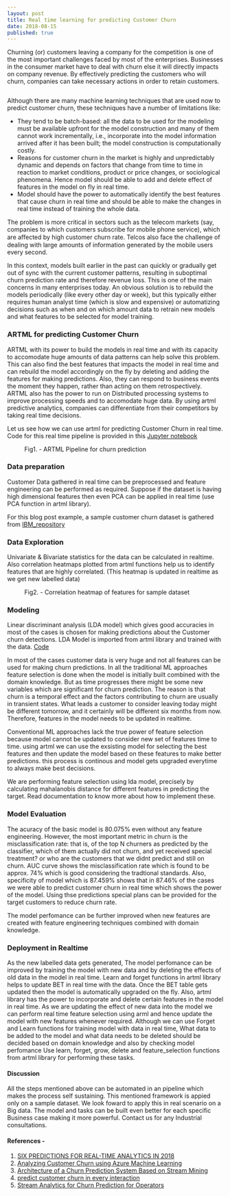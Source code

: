 ```yaml
---
layout: post
title: Real time learning for predicting Customer Churn
date: 2018-08-15
published: true
---
```

Churning (or) customers leaving a company for the competition is one of the most important challenges faced by most of the enterprises. Businesses in the consumer market have to deal with churn else it will directly impacts on company revenue. By effectively predicting the customers who will churn, companies can take necessary actions in order to retain customers.

<figure>
	<img src="{{ '/assets/img/churn.jpg' | prepend: site.baseurl }}" alt=""> 
</figure>

Although there are many machine learning techniques that are used now to predict customer churn, these techniques have a number of limitations like:
- They tend to be batch-based: all the data to be used for the modeling must be available upfront for the model construction and many of them cannot work incrementally, i.e., incorporate into the model information arrived after it has been built; the model construction is computationally costly.
- Reasons for customer churn in the market is highly and unpredictably dynamic and depends on factors that change from time to time in reaction to market conditions, product or price changes, or sociological phenomena. Hence model should be able to add and delete effect of features in the model on fly in real time.
- Model should have the power to automatically identify the best features that cause churn in real time and should be able to make the changes in real time instead of training the whole data.

The problem is more critical in sectors such as the telecom markets (say, companies to which customers subscribe for mobile phone service), which are aﬀected by high customer churn rate. Telcos also face the challenge of dealing with large amounts of information generated by the mobile users every second.

In this context, models built earlier in the past can quickly or gradually get out of sync with the current customer patterns, resulting in suboptimal churn prediction rate and therefore revenue loss. This is one of the main concerns in many enterprises today. An obvious solution is to rebuild the models periodically (like every other day or week), but this typically either requires human analyst time (which is slow and expensive) or automatizing decisions such as when and on which amount data to retrain new models and what features to be selected for model training.

### ARTML for predicting Customer Churn

ARTML with its power to build the models in real time and with its capacity to accomodate huge amounts of data patterns can help solve this problem. This can also find the best features that impacts the model in real time and can rebuild the model accordingly on the fly by deleting and adding the features for making predictions. Also, they can respond to business events the moment they happen, rather than acting on them retrospectively. ARTML also has the power to run on Distributed processing systems to improve processing speeds and to accomodate huge data. By using artml predictive analytics, companies can differentiate from their competitors by taking real time decisions.

Let us see how we can use artml for predicting Customer Churn in real time. Code for this real time pipeline is provided in this [Jupyter notebook](https://github.com/AdaptiveMachineLearning/artml/blob/master/examples/artml_churn_prediction.ipynb)

<figure>
	<img src="{{ '/assets/img/churn_artml.png' | prepend: site.baseurl }}" alt=""> 
	<figcaption>Fig1. - ARTML Pipeline for churn prediction  </figcaption>
</figure>

### Data preparation

Customer Data gathered in real time can be preprocessed and feature engineering can be performed as required. Suppose if the dataset is having high dimensional features then even PCA can be applied in real time (use PCA function in artml library).

For this blog post example, a sample customer churn dataset is gathered from [IBM_repository](https://www.ibm.com/communities/analytics/watson-analytics-blog/predictive-insights-in-the-telco-customer-churn-data-set/)

### Data Exploration

Univariate & Bivariate statistics for the data can be calculated in realtime. Also correlation heatmaps plotted from artml functions help us to identify features that are highly correlated. (This heatmap is updated in realtime as we get new labelled data)


<figure>
	<img src="{{ '/assets/img/churn_heatmap.PNG' | prepend: site.baseurl }}" alt=""> 
	<figcaption>Fig2. - Correlation heatmap of features for sample dataset  </figcaption>
</figure>

### Modeling

Linear discriminant analysis (LDA model) which gives good accuracies in most of the cases is chosen for making predictions about the Customer churn detections. LDA Model is imported from artml library and trained with the data. [Code](https://github.com/AdaptiveMachineLearning/artml/blob/master/examples/artml_churn_prediction.ipynb)

In most of the cases customer data is very huge and not all features can be used for making churn predictions. In all the traditional ML approaches feature selection is done when the model is initially built combined with the domain knowledge. But as time progresses there might be some new variables which are significant for churn prediction. The reason is that churn is a temporal effect and the factors contributing to churn are usually in transient states. What leads a customer to consider leaving today might be different tomorrow, and it certainly will be different six months from now. Therefore, features in the model needs to be updated in realtime.

Conventional ML approaches lack the true power of feature selection because model cannot be updated to consider new set of features time to time.
using artml we can use the exsisting model for selecting the best features and then update the model based on these features to make better predictions. this process is continous and model gets upgraded everytime to always make best decisions.

We are performing feature selection using lda model, precisely by calculating mahalanobis distance for different features in predicting the target. Read documentation to know more about how to implement these.

### Model Evaluation

The acuracy of the basic model is 80.075% even without any feature engineering. However, the most important metric in churn is the misclassification rate: that is, of the top N churners as predicted by the classifier, which of them actually did not churn, and yet received special treatment? or who are the customers that we didnt predict and still on churn. AUC curve shows the misclassification rate which is found to be approx. 74% which is good considering the tradtional standards.
Also, specificity of model which is 87.459% shows that in 87.46% of the cases we were able to predict customer churn in real time which shows the power of the model. Using thse predictions special plans can be provided for the target customers to reduce churn rate.

The model perfomance can be further improved when new features are created with feature engineering techniques combined with domain knowledge.

### Deployment in Realtime

As the new labelled data gets generated, The model perfomance can be improved by training the model with new data and by deleting the effects of old data in the model in real time. Learn and forget functions in artml library helps to update BET in real time with the data. Once the BET table gets updated then the model is automatically upgraded on the fly.
Also, artml library has the power to incorporate and delete certain features in the model in real time. As we are updating the effect of new data into the model we can perform real time feature selection using arml and hence update the model with new features whenever required.
Although we can use Forget and Learn functions for training model with data in real time, What data to be added to the model and what data needs to be deleted should be decided based on domain knowledge and also by checking model perfomance
Use learn, forget, grow, delete and feature_selection functions from artml library for performing these tasks.

#### Discussion
All the steps mentioned above can be automated in an pipeline which makes the process self sustaining. This mentioned framework is appied only on a sample dataset. We look foward to apply this in real scenario on a Big data. The model and tasks can be built even better for each specific Business case making it more powerful. Contact us for any Industrial consultations.

#### References - 
1. [SIX PREDICTIONS FOR REAL-TIME ANALYTICS IN 2018](http://www.b2b.com/six-predictions-for-real-time-analytics-in-2018)
2. [Analyzing Customer Churn using Azure Machine Learning](https://docs.microsoft.com/en-us/azure/machine-learning/studio/azure-ml-customer-churn-scenario#conclusion)
3. [Architecture of a Churn Prediction System Based on Stream Mining](https://www.researchgate.net/publication/279133320_The_Architecture_of_a_Churn_Prediction_System_Based_on_Stream_Mining)
4. [predict customer churn in every interaction](http://www.ibmbigdatahub.com/blog/how-predict-customer-churn-every-interaction)
5. [Stream Analytics for Churn Prediction for Operators](https://www.ericsson.com/research-blog/proof-concept-stream-analytics-churn-prediction-operators/)
